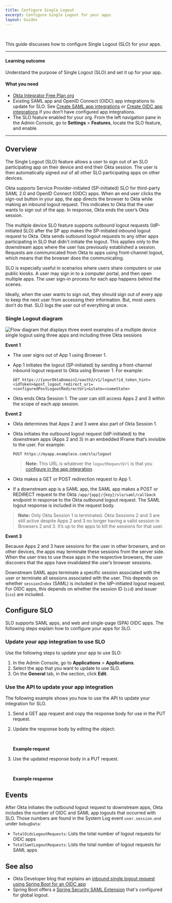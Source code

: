 ```yaml
---
title: Configure Single Logout
excerpt: Configure Single Logout for your apps.
layout: Guides
---
```


<ApiLifecycle access="ie" /><br>
<ApiLifecycle access="ea" />

This guide discusses how to configure Single Logout (SLO) for your apps.

---

#### Learning outcome

Understand the purpose of Single Logout (SLO) and set it up for your app.

#### What you need

* [Okta Integrator Free Plan org](https://developer.okta.com/signup)
* Existing SAML app and OpenID Connect (OIDC) app integrations to update for SLO. See [Create SAML app integrations](https://help.okta.com/okta_help.htm?id=ext_Apps_App_Integration_Wizard-saml) or [Create OIDC app integrations](https://help.okta.com/okta_help.htm?id=ext_Apps_App_Integration_Wizard-oidc) if you don’t have configured app integrations.
* The SLO feature enabled for your org. From the left navigation pane in the Admin Console, go to **Settings** > **Features**, locate the SLO feature, and enable.

---

## Overview

The Single Logout (SLO) feature allows a user to sign out of an SLO participating app on their device and end their Okta session. The user is then automatically signed out of all other SLO participating apps on other devices.

Okta supports Service Provider-initiated (SP-initiated) SLO for third-party SAML 2.0 and OpenID Connect (OIDC) apps. When an end user clicks the sign-out button in your app, the app directs the browser to Okta while making an inbound logout request. This indicates to Okta that the user wants to sign out of the app. In response, Okta ends the user’s Okta session.

The multiple device SLO feature supports outbound logout requests (IdP-initiated SLO) after the SP app makes the SP-initiated inbound logout request to Okta. Okta sends outbound logout requests to any other apps participating in SLO that didn't initiate the logout. This applies only to the downstream apps where the user has previously established a session. Requests are communicated from Okta to apps using front-channel logout, which means that the browser does the communicating.

SLO is especially useful in scenarios where users share computers or use public kiosks. A user may sign in to a computer portal, and then open multiple apps. The user sign-in process for each app happens behind the scenes.

Ideally, when the user wants to sign out, they should sign out of every app to keep the next user from accessing their information. But, most users don’t do that. SLO logs the user out of everything at once.

### Single Logout diagram

<div class="three-quarter">

![Flow diagram that displays three event examples of a multiple device single logout using three apps and including three Okta sessions](/img/slo-multiple-device.png)

</div>

**Event 1**

* The user signs out of App 1 using Browser 1.
* App 1 initiates the logout (SP-initiated) by sending a front-channel inbound logout request to Okta using Browser 1. For example:

    `GET https://{yourOktaDomain}/oauth2/v1/logout?id_token_hint=<idToken>&post_logout_redirect_uri=<configuredPostLogoutRedirectUri>&state=<someState>`

* Okta ends Okta Session 1. The user can still access Apps 2 and 3 within the scope of each app session.

**Event 2**

* Okta determines that Apps 2 and 3 were also part of Okta Session 1.
* Okta initiates the outbound logout request (IdP-initiated) to the downstream apps (Apps 2 and 3) in an embedded IFrame that’s invisible to the user. For example:

    `POST https://myapp.exampleco.com/slo/logout`

    > **Note:** This URL is whatever the `logoutRequestUrl` is that you [configure in the app integration](#configure-slo).

* Okta makes a GET or POST redirection request to App 1.
* If a downstream app is a SAML app, the SAML app makes a POST or REDIRECT request to the Okta `/app/{app}/{key}/slo/saml/callback` endpoint in response to the Okta outbound logout request. The SAML logout response is included in the request body.

> **Note:** Only Okta Session 1 is terminated. Okta Sessions 2 and 3 are still active despite Apps 2 and 3 no longer having a valid session in Browsers 2 and 3. It’s up to the apps to kill the sessions for that user.

**Event 3**

Because Apps 2 and 3 have sessions for the user in other browsers, and on other devices, the apps may terminate these sessions from the server side. When the user tries to use these apps in the respective browsers, the user discovers that the apps have invalidated the user’s browser sessions.

Downstream SAML apps terminate a specific session associated with the user or terminate all sessions associated with the user. This depends on whether `sessionIndex` (SAML) is included in the IdP-initiated logout request. For OIDC apps, this depends on whether the session ID (`sid`) and issuer (`iss`) are included.

## Configure SLO

SLO supports SAML apps, and web and single-page (SPA) OIDC apps. The following steps explain how to configure your apps for SLO.

### Update your <StackSnippet snippet="apptype" inline /> app integration to use SLO

Use the following steps to update your <StackSnippet snippet="apptype" inline /> app to use SLO:

1. In the Admin Console, go to **Applications** > **Applications**.
2. Select the <StackSnippet snippet="apptype" inline /> app that you want to update to use SLO.
3. On the **General** tab, in the <StackSnippet snippet="sectionname" inline /> section, click **Edit**.

<StackSnippet snippet="configureslo" />

### Use the API to update your <StackSnippet snippet="apptype" inline /> app integration

The following example shows you how to use the API to update your <StackSnippet snippet="apptypeapi" inline /> integration for SLO. <StackSnippet snippet="apispecific" inline />

<StackSnippet snippet="participateslonote" />

1. Send a GET app request and copy the response body for use in the PUT request.

    <StackSnippet snippet="getrequest" />

2. Update the response body by editing the <StackSnippet snippet="object" inline /> object:

    <StackSnippet snippet="properties" />
    <br>

    **Example request**

    <StackSnippet snippet="body" />

3. Use the updated response body in a PUT request.

    <StackSnippet snippet="putrequest" />
    <br>

    **Example response**

    <StackSnippet snippet="response" />

## Events

After Okta initiates the outbound logout request to downstream apps, Okta includes the number of OIDC and SAML app logouts that occurred with SLO. Those numbers are found in the System Log event `user.session.end` under `DebugData`:

* `TotalOidcLogoutRequests`: Lists the total number of logout requests for OIDC apps
* `TotalSamlLogoutRequests`: Lists the total number of logout requests for SAML apps

## See also

* Okta Developer blog that explains an [inbound single logout request using Spring Boot for an OIDC app](https://developer.okta.com/blog/2020/03/27/spring-oidc-logout-options)
* Spring Boot offers a [Spring Security SAML Extension](https://docs.spring.io/spring-security-saml/docs/current/reference/htmlsingle/#configuration-logout-global) that's configured for global logout.
